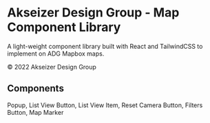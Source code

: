 # Akseizer Design Group - Map Component Library

A light-weight component library built with React and TailwindCSS to implement on ADG Mapbox maps.

&#169; 2022 Akseizer Design Group

## Components

Popup, List View Button, List View Item, Reset Camera Button, Filters Button, Map Marker
